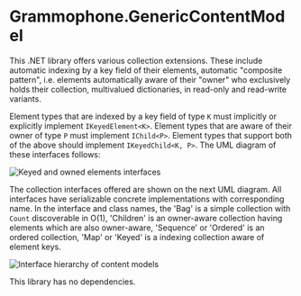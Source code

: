 # Grammophone.GenericContentModel
This .NET library offers various collection extensions. These include automatic indexing by a key field of their elements, automatic "composite pattern", i.e. elements automatically aware of their "owner" who exclusively holds their collection, multivalued dictionaries, in read-only and read-write variants.

Element types that are indexed by a key field of type `K` must implicitly or explicitly implement `IKeyedElement<K>`. Element types that are aware of their owner of type `P` must implement `IChild<P>`. Element types that support both of the above should implement `IKeyedChild<K, P>`. The UML diagram of these interfaces follows:

![Keyed and owned elements interfaces](http://s16.postimg.org/nisxveyat/GenericContentModel%20elements.png)

The collection interfaces offered are shown on the next UML diagram. All interfaces have serializable concrete implementations with corresponding name. In the interface and class names, the 'Bag' is a simple collection with `Count` discoverable in O(1), 'Children' is an owner-aware collection having elements which are also owner-aware, 'Sequence' or 'Ordered' is an ordered collection, 'Map' or 'Keyed' is a indexing collection aware of element keys.

![Interface hierarchy of content models](http://s22.postimg.org/lguiqafnl/GenericContentModel%20interfaces.png)

This library has no dependencies.
